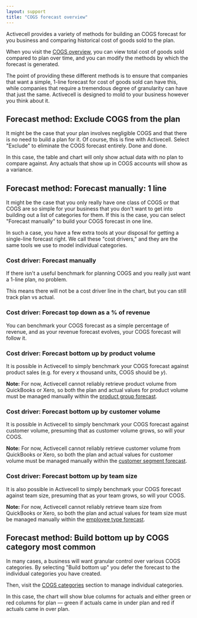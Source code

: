 ```yaml
---
layout: support
title: "COGS forecast overview"
---
```


Activecell provides a variety of methods for building an COGS forecast for you business and comparing historical cost of goods sold to the plan.

When you visit the [COGS overview](), you can view total cost of goods sold compared to plan over time, and you can modify the methods by which the forecast is generated.

The point of providing these different methods is to ensure that companies that want a simple, 1-line forecast for cost of goods sold can have this, while companies that require a tremendous degree of granularity can have that just the same. Activecell is designed to mold to your business however you think about it.

## Forecast method: Exclude COGS from the plan

It might be the case that your plan involves negligible COGS and that there is no need to build a plan for it. Of course, this is fine with Activecell. Select "Exclude" to eliminate the COGS forecast entirely. Done and done.

<!-- screenshot -->

In this case, the table and chart will only show actual data with no plan to compare against. Any actuals that show up in COGS accounts will show as a variance.

## Forecast method: Forecast manually: 1 line

It might be the case that you only really have one class of COGS or that COGS are so simple for your business that you don't want to get into building out a list of categories for them. If this is the case, you can select "Forecast manually" to build your COGS forecast in one line.

<!-- screenshot -->

In such a case, you have a few extra tools at your disposal for getting a single-line forecast right. We call these "cost drivers," and they are the same tools we use to model individual categories.

### Cost driver: Forecast manually

If there isn't a useful benchmark for planning COGS and you really just want a 1-line plan, no problem.

<!-- screenshot -->

This means there will not be a cost driver line in the chart, but you can still track plan vs actual.

### Cost driver: Forecast top down as a % of revenue

<!-- screenshot -->

You can benchmark your COGS forecast as a simple percentage of revenue, and as your revenue forecast evolves, your COGS forecast will follow it.

### Cost driver: Forecast bottom up by product volume

It is possible in Activecell to simply benchmark your COGS forecast against product sales (e.g. for every _x_ thousand units, COGS should be _y_).

<!-- screenshot -->

**Note:** For now, Activecell cannot reliably retrieve product volume from QuickBooks or Xero, so both the plan and actual values for product volume must be managed manually within the [product group forecast]().

### Cost driver: Forecast bottom up by customer volume

It is possible in Activecell to simply benchmark your COGS forecast against customer volume, presuming that as customer volume grows, so will your COGS.

<!-- screenshot -->

**Note:** For now, Activecell cannot reliably retrieve customer volume from QuickBooks or Xero, so both the plan and actual values for customer volume must be managed manually within the [customer segment forecast]().

### Cost driver: Forecast bottom up by team size

It is also possible in Activecell to simply benchmark your COGS forecast against team size, presuming that as your team grows, so will your COGS.

<!-- screenshot -->

**Note:** For now, Activecell cannot reliably retrieve team size from QuickBooks or Xero, so both the plan and actual values for team size must be managed manually within the [employee type forecast]().

## Forecast method: Build bottom up by COGS category **most common**

In many cases, a business will want granular control over various COGS categories. By selecting "Build bottom up" you defer the forecast to the individual categories you have created.

Then, visit the [COGS categories]() section to manage individual categories.

<!-- screenshot -->

In this case, the chart will show blue columns for actuals and either green or red columns for plan — green if actuals came in under plan and red if actuals came in over plan.